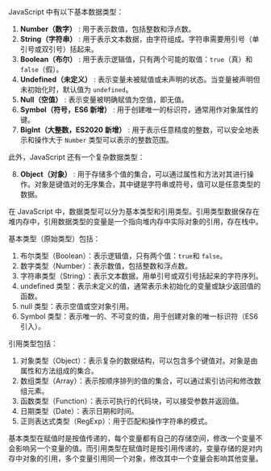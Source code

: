 JavaScript 中有以下基本数据类型：

1. **Number（数字）** : 用于表示数值，包括整数和浮点数。
2. **String（字符串）** : 用于表示文本数据，由字符组成。字符串需要用引号（单引号或双引号）括起来。
3. **Boolean（布尔）** : 用于表示逻辑值，只有两个可能的取值：`true`（真）和 `false`（假）。
4. **Undefined（未定义）** : 表示变量未被赋值或未声明的状态。当变量被声明但未初始化时，默认值为 `undefined`。
5. **Null（空值）** : 表示变量被明确赋值为空值，即无值。
6. **Symbol（符号，ES6 新增）** : 用于创建唯一的标识符，通常用作对象属性的键。
7. **BigInt（大整数，ES2020 新增）** : 用于表示任意精度的整数，可以安全地表示和操作大于 `Number` 类型可以表示的整数范围。

此外，JavaScript 还有一个复杂数据类型：

8. **Object（对象）** : 用于存储多个值的集合，可以通过属性和方法对其进行操作。对象是键值对的无序集合，其中键是字符串或符号，值可以是任意类型的数据。

在 JavaScript 中，数据类型可以分为基本类型和引用类型。引用类型数据保存在堆内存中，引用数据类型的变量是一个指向堆内存中实际对象的引用，存在栈中。

基本类型（原始类型）包括：

1. 布尔类型（Boolean）：表示逻辑值，只有两个值：`true`和 `false`。
2. 数字类型（Number）：表示数值，包括整数和浮点数。
3. 字符串类型（String）：表示文本数据，用单引号或双引号括起来的字符序列。
4. undefined 类型：表示未定义的值，通常表示未初始化的变量或缺少返回值的函数。
5. null 类型：表示空值或空对象引用。
6. Symbol 类型：表示唯一的、不可变的值，用于创建对象的唯一标识符（ES6 引入）。

引用类型包括：

1. 对象类型（Object）：表示复杂的数据结构，可以包含多个键值对。对象是由属性和方法组成的集合。
2. 数组类型（Array）：表示按顺序排列的值的集合，可以通过索引访问和修改数组元素。
3. 函数类型（Function）：表示可执行的代码块，可以接受参数并返回值。
4. 日期类型（Date）：表示日期和时间。
5. 正则表达式类型（RegExp）：用于匹配和操作字符串的模式。

基本类型在赋值时是按值传递的，每个变量都有自己的存储空间，修改一个变量不会影响另一个变量的值。而引用类型在赋值时是按引用传递的，变量存储的是对内存中对象的引用，多个变量引用同一个对象，修改其中一个变量会影响其他变量。
